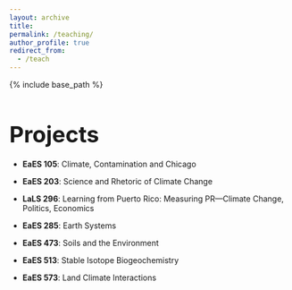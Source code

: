```yaml
---
layout: archive
title:
permalink: /teaching/
author_profile: true
redirect_from:
  - /teach
---
```


{% include base_path %}

<h1 style="font-size: 40px; font-weight: bold; margin-bottom: 0.5em;">Projects</h1>

* **EaES 105**: Climate, Contamination and Chicago

* **EaES 203**: Science and Rhetoric of Climate Change 

* **LaLS 296**: Learning from Puerto Rico: Measuring PR—Climate Change, Politics, Economics 

* **EaES 285**: Earth Systems

* **EaES 473**: Soils and the Environment

* **EaES 513**: Stable Isotope Biogeochemistry 

* **EaES 573**: Land Climate Interactions 

